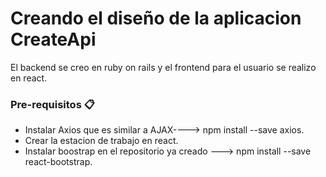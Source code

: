 # Creando el diseño de la aplicacion CreateApi
El backend se creo en ruby on rails y el frontend para el usuario se realizo en react.

### Pre-requisitos 📋
* Instalar Axios que es similar a AJAX----> npm install --save axios.
* Crear la estacion de trabajo en react.
* Instalar boostrap en el repositorio ya creado ---> npm install --save react-bootstrap.

